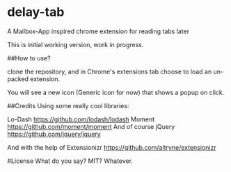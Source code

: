 delay-tab
=========

A Mailbox-App inspired chrome extension for reading tabs later

This is initial working version, work in progress.


##How to use?

clone the repository, and in Chrome's extensions tab choose to load an un-packed extension.

You will see a new icon (Generic icon for now) that shows a popup on click.

##Credits
Using some really cool libraries:

Lo-Dash https://github.com/lodash/lodash
Moment https://github.com/moment/moment
And of course 
jQuery https://github.com/jquery/jquery

And with the help of Extensionizr https://github.com/altryne/extensionizr

#License
What do you say? MIT? Whatever.
